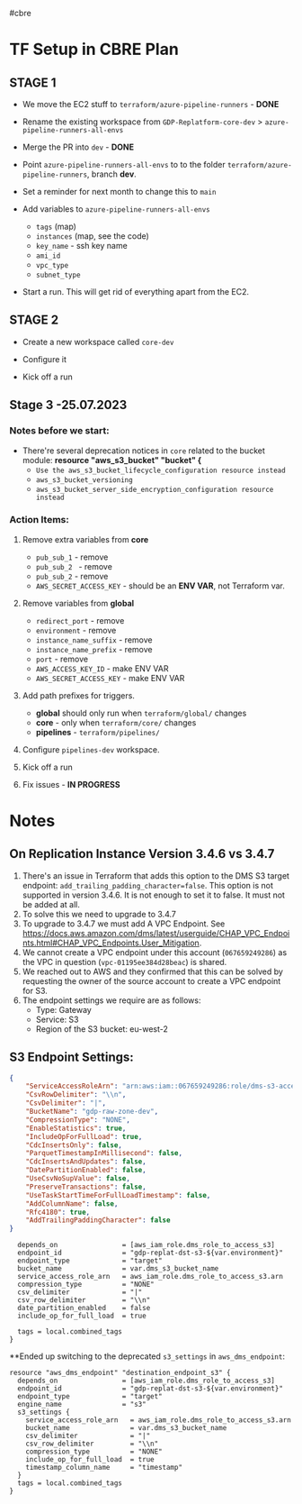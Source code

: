 #cbre
# TF Setup in CBRE Plan

## STAGE 1
- We move the EC2 stuff to `terraform/azure-pipeline-runners` - **DONE**

- Rename the existing workspace from `GDP-Replatform-core-dev` > `azure-pipeline-runners-all-envs`

- Merge the PR into `dev` - **DONE**

- Point `azure-pipeline-runners-all-envs` to  to the folder `terraform/azure-pipeline-runners`, branch **dev**.

- Set a reminder for next month to change this to `main`

- Add variables to `azure-pipeline-runners-all-envs`
	- `tags` (map)
	- `instances` (map, see the code)
	- `key_name` - ssh key name
	- `ami_id`
	- `vpc_type`
	- `subnet_type`

- Start a run. This will get rid of everything apart from the EC2.

## STAGE 2

- Create a new workspace called `core-dev`

- Configure it

- Kick off a run

## Stage 3 -25.07.2023

### Notes before we start:

- There're several deprecation notices in `core` related to the bucket module: **resource "aws_s3_bucket" "bucket" {**
	- `Use the aws_s3_bucket_lifecycle_configuration resource instead`
	- `aws_s3_bucket_versioning`
	- `aws_s3_bucket_server_side_encryption_configuration resource instead`

### Action Items:
1. Remove extra variables from **core**
	- `pub_sub_1` - remove
	- `pub_sub_2 ` - remove
	- `pub_sub_2` - remove
	- `AWS_SECRET_ACCESS_KEY` - should be an **ENV VAR**, not Terraform var.

1. Remove variables from **global**
	- `redirect_port` - remove
	- `environment` - remove
	- `instance_name_suffix` - remove
	- `instance_name_prefix` - remove
	- `port` - remove
	- `AWS_ACCESS_KEY_ID` - make ENV VAR
	- `AWS_SECRET_ACCESS_KEY` - make ENV VAR


2. Add path prefixes for triggers.
	- **global** should only run when `terraform/global/` changes
	- **core** - only when `terraform/core/` changes
	- **pipelines** -  `terraform/pipelines/`

3.  Configure `pipelines-dev` workspace.

4.  Kick off a run
5. Fix issues - **IN PROGRESS**





# Notes
## On Replication Instance Version 3.4.6 vs 3.4.7

1. There's an issue in Terraform that adds this option to the DMS S3 target endpoint: `add_trailing_padding_character=false`. This option is not supported in version 3.4.6. It is not enough to set it to false. It must not be added at all.
2. To solve this we need to upgrade to 3.4.7
3. To upgrade to 3.4.7 we must add A VPC Endpoint. See https://docs.aws.amazon.com/dms/latest/userguide/CHAP_VPC_Endpoints.html#CHAP_VPC_Endpoints.User_Mitigation.
4. We cannot create a VPC endpoint under this account (`067659249286`) as the VPC in question (`vpc-01195ee384d28beac`) is shared.
5. We reached out to AWS and they confirmed that this can be solved by requesting the owner of the source account to create a VPC endpoint for S3.
6. The endpoint settings we require are as follows:
	- Type: Gateway
	- Service: S3
	- Region of the S3 bucket: eu-west-2

## S3 Endpoint Settings:

```json
{
    "ServiceAccessRoleArn": "arn:aws:iam::067659249286:role/dms-s3-access-role-dev",
    "CsvRowDelimiter": "\\n",
    "CsvDelimiter": "|",
    "BucketName": "gdp-raw-zone-dev",
    "CompressionType": "NONE",
    "EnableStatistics": true,
    "IncludeOpForFullLoad": true,
    "CdcInsertsOnly": false,
    "ParquetTimestampInMillisecond": false,
    "CdcInsertsAndUpdates": false,
    "DatePartitionEnabled": false,
    "UseCsvNoSupValue": false,
    "PreserveTransactions": false,
    "UseTaskStartTimeForFullLoadTimestamp": false,
    "AddColumnName": false,
    "Rfc4180": true,
    "AddTrailingPaddingCharacter": false
}
```

```resource "aws_dms_s3_endpoint" "destination_s3" {
  depends_on                = [aws_iam_role.dms_role_to_access_s3]
  endpoint_id               = "gdp-replat-dst-s3-${var.environment}"
  endpoint_type             = "target"
  bucket_name               = var.dms_s3_bucket_name
  service_access_role_arn   = aws_iam_role.dms_role_to_access_s3.arn
  compression_type          = "NONE"
  csv_delimiter             = "|"
  csv_row_delimiter         = "\\n"
  date_partition_enabled    = false
  include_op_for_full_load  = true

  tags = local.combined_tags
}
```

**Ended up switching to the deprecated `s3_settings` in `aws_dms_endpoint`:
```
resource "aws_dms_endpoint" "destination_endpoint_s3" {
  depends_on                = [aws_iam_role.dms_role_to_access_s3]
  endpoint_id               = "gdp-replat-dst-s3-${var.environment}"
  endpoint_type             = "target"
  engine_name               = "s3"
  s3_settings {
    service_access_role_arn   = aws_iam_role.dms_role_to_access_s3.arn
    bucket_name               = var.dms_s3_bucket_name
    csv_delimiter             = "|"
    csv_row_delimiter         = "\\n"
    compression_type          = "NONE"
    include_op_for_full_load  = true
    timestamp_column_name     = "timestamp"
  }
  tags = local.combined_tags
}

```